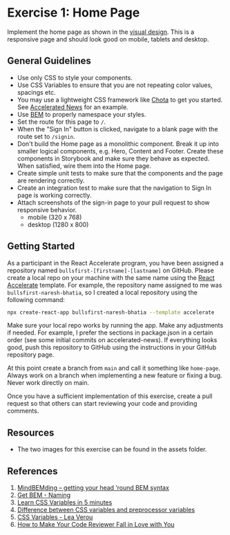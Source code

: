 # Exercise 1: Home Page

Implement the home page as shown in the
[visual design](https://www.figma.com/file/UdOTt1Z2fTnm0Cbi0FA1We/Bullsfirst).
This is a responsive page and should look good on mobile, tablets and desktop.

## General Guidelines

- Use only CSS to style your components.
- Use CSS Variables to ensure that you are not repeating color values, spacings
  etc.
- You may use a lightweight CSS framework like
  [Chota](https://jenil.github.io/chota/) to get you started. See
  [Accelerated News](https://github.com/PublicisSapient/accelerated-news) for an
  example.
- Use [BEM](https://en.bem.info/) to properly namespace your styles.
- Set the route for this page to `/`.
- When the "Sign In" button is clicked, navigate to a blank page with the route
  set to `/signin`.
- Don't build the Home page as a monolithic component. Break it up into smaller
  logical components, e.g. Hero, Content and Footer. Create these components in
  Storybook and make sure they behave as expected. When satisfied, wire them
  into the Home page.
- Create simple unit tests to make sure that the components and the page are
  rendering correctly.
- Create an integration test to make sure that the navigation to Sign In page is
  working correctly.
- Attach screenshots of the sign-in page to your pull request to show responsive
  behavior.
  - mobile (320 x 768)
  - desktop (1280 x 800)

## Getting Started

As a participant in the React Accelerate program, you have been assigned a
repository named `bullsfirst-[firstname]-[lastname]` on GitHub. Please create a
local repo on your machine with the same name using the
[React Accelerate](https://github.com/PublicisSapient/cra-template-accelerate)
template. For example, the repository name assigned to me was
`bullsfirst-naresh-bhatia`, so I created a local repository using the following
command:

```sh
npx create-react-app bullsfirst-naresh-bhatia --template accelerate
```

Make sure your local repo works by running the app. Make any adjustments if
needed. For example, I prefer the sections in package.json in a certain order
(see some initial commits on accelerated-news). If everything looks good, push
this repository to GitHub using the instructions in your GitHub repository page.

At this point create a branch from `main` and call it something like
`home-page`. Always work on a branch when implementing a new feature or fixing a
bug. Never work directly on main.

Once you have a sufficient implementation of this exercise, create a pull
request so that others can start reviewing your code and providing comments.

## Resources

- The two images for this exercise can be found in the assets folder.

## References

1. [MindBEMding – getting your head ’round BEM syntax](https://csswizardry.com/2013/01/mindbemding-getting-your-head-round-bem-syntax/)
2. [Get BEM - Naming](http://getbem.com/naming/)
3. [Learn CSS Variables in 5 minutes](https://www.freecodecamp.org/news/learn-css-variables-in-5-minutes-80cf63b4025d/)
4. [Difference between CSS variables and preprocessor variables](https://css-tricks.com/difference-between-types-of-css-variables/)
5. [CSS Variables - Lea Verou](https://www.youtube.com/watch?v=2an6-WVPuJU)
6. [How to Make Your Code Reviewer Fall in Love with You](https://mtlynch.io/code-review-love/)
